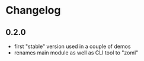 # Changelog

## 0.2.0

* first "stable" version used in a couple of demos
* renames main module as well as CLI tool to "zoml"
